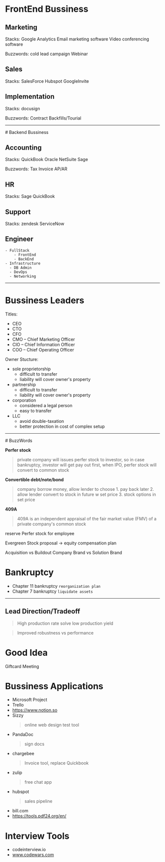 # FrontEnd Bussiness

## Marketing
Stacks:
    Google Analytics
    Email marketing software
    Video conferencing software

Buzzwords:
    cold lead
    campaign
    Webinar

## Sales
Stacks:
    SalesForce
    Hubspot
    GoogleInvite

## Implementation
Stacks:
    docusign

Buzzwords:
    Contract
    Backfills/Tourial

<hr />
# Backend Bussiness

## Accounting
Stacks:
    QuickBook
    Oracle NetSuite
    Sage

Buzzwords:
    Tax
    Invoice
    AP/AR


## HR
Stacks:
    Sage
    QuickBook

## Support
Stacks:
    zendesk
    ServiceNow

## Engineer
    - FullStack
        - FrontEnd
        - BackEnd
    - Infrastructure
      - DB Admin
      - DevOps
      - Networking

<hr />

# Bussiness Leaders
Titles:
- CEO
- CTO
- CFO
- CMO – Chief Marketing Officer
- CIO – Chief Information Officer
- COO – Chief Operating Officer

Owner Stucture:
- sole proprietorship
  - difficult to transfer
  - liability will cover owner's property
- partnership
  - difficult to transfer
  - liability will cover owner's property
- corporation
  - considered a legal person
  - easy to transfer
- LLC
  - avoid double-taxation
  - better protection in cost of complex setup

<hr />
# BuzzWords

**Perfer stock**
> private company will issues perfer stock to investor, so in case bankruptcy, investor will get pay out first, when IPO, perfer stock will convert to common stock

**Convertible debt/note/bond**
> company borrow money, allow lender to choose 1. pay back later 2. allow lender convert to stock in future w set price 3. stock options in set price

**409A**
> 409A is an independent appraisal of the fair market value (FMV) of a private company's common stock

reserve Perfer stock for employee

Evergreen Stock proposal -> equity compensation plan

Acquisition vs Buildout
Company Brand vs Solution Brand

# Bankruptcy
- Chapter 11 bankruptcy `reorganization plan`
- Chapter 7 bankruptcy `liquidate assets`

<hr />

## Lead Direction/Tradeoff
> High production rate solve low production yield

> Improved robustness vs performance

# Good Idea
Giftcard Meeting

# Bussiness Applications
- Microsoft Project
- Trello
- https://www.notion.so
- Sizzy
  > online web design test tool
- PandaDoc
  > sign docs
- chargebee
  > Invoice tool, replace Quickbook
- zulip
  > free chat app
- hubspot
  > sales pipeline
- bill.com
- https://tools.pdf24.org/en/

# Interview Tools
- codeinterview.io
- www.codewars.com